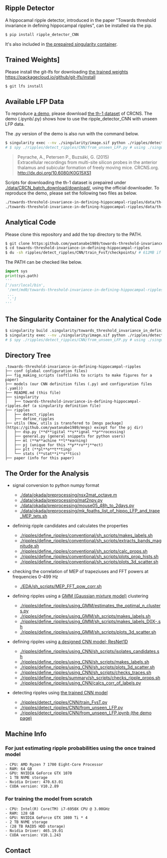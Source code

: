 ## Ripple Detector
A hippocamal ripple detector, introduced in the paper "Towards threshold invariance in defining hippocampal ripples", can be installed via the pip.
``` bash
$ pip install ripple_detector_CNN
```
It's also included in [the prepaired singularity container](https://github.com/ywatanabe1989/towards-threshold-invariance-in-defining-hippocampal-ripples/blob/main/singularity/towards.def).


## Trained Weights]
Please install the git-lfs for downloading [the trained weights](https://github.com/ywatanabe1989/towards-threshold-invariance-in-defining-hippocampal-ripples/blob/main/ripples/detect_ripples/CNN/train_FvsT/checkpoints/)
https://packagecloud.io/github/git-lfs/install
``` bash
$ git lfs install
```


## Available LFP Data
To reproduce [a demo](https://github.com/ywatanabe1989/towards-threshold-invariance-in-defining-hippocampal-ripples/blob/main/ripples/detect_ripples/CNN/from_unseen_LFP.ipynb), please download [the th-1 dataset](https://crcns.org/data-sets/thalamus/th-1/about-th-1) of CRCNS. The demo (.ipynb/.py) shows how to use the ripple_detector_CNN with unseen LFP data.

The .py version of the demo is also run with the command below.

``` bash
$ singularity exec --nv ./singularity/image.sif python ./ripples/detect_ripples/CNN/from_unseen_LFP.py
# $ spy ./ripples/detect_ripples/CNN/from_unseen_LFP.py # using ./singularity/singularity-aliases.bash
```

>Peyrache, A., Petersen P., Buzsáki, G. (2015)  
>Extracellular recordings from multi-site silicon probes in the anterior thalamus and subicular formation of freely moving mice. CRCNS.org.  
>http://dx.doi.org/10.6080/K0G15XS1  

Scripts for downloading the th-1 dataset is prepaired under [./data/CRCN_batch_download/download/](https://github.com/ywatanabe1989/towards-threshold-invariance-in-defining-hippocampal-ripples/tree/main/data/CRCN_batch_download/download), using the official downloader. To reproduce the demo, please set the following two files as below.
``` bash
./towards-threshold-invariance-in-defining-hippocampal-ripples/data/th-1/data/Mouse12-120806/Mouse12-120806.eeg
./towards-threshold-invariance-in-defining-hippocampal-ripples/data/th-1/data/Mouse12-120806/Mouse12-120806.xml
```


## Analytical Code
Please clone this repository and add the top directory to the PATH.
``` bash
$ git clone https:github.com/ywatanabe1989/towards-threshold-invariance-in-defining-hippocampal-ripples
$ cd towards-threshold-invariance-in-defining-hippocampal-ripples
$ du -sh ripples/detect_ripples/CNN/train_FvsT/checkpoints/ # 612MB if git-lfs was installed otherwise 20KB
```

The PATH can be checked like below.
``` python
import sys
print(sys.path)
'''
['/usr/local/bin',
 '/mnt/md0/towards-threshold-invariance-in-defining-hippocampal-ripples',
 ...
 '.']
'''
```


## The Singularity Container for the Analytical Code
``` bash
$ singularity build .singularity/towards_threshold_invariance_in_defining_hippocampal_ripples.sif .singularity/towards_threshold_invariance_in_defining_hippocampal_ripples.def
$ singularity exec --nv ./singularity/image.sif python ./ripples/detect_ripples/CNN/from_unseen_LFP.py # an example
# $ spy ./ripples/detect_ripples/CNN/from_unseen_LFP.py # using ./singularity/singularity-aliases.bash
```


## Directory Tree
```
.towards-threshold-invariance-in-defining-hippocampal-ripples
├── conf (global configuration files)
├── fig_making_scripts (softlinks to scripts to make figures for a paper)
├── models (our CNN definition files (.py) and configuration files (.yaml))
├── README.md (this file)
├── singularity 
│   ├── towards-threshold-invariance-in-defining-hippocampal-ripples.def (a singularity definition file)
├── ripples
│   ├── detect_ripples
│   ├── define_ripples
├── utils (Now, utils is transfered to [mngs package](https://github.com/ywatanabe1989/mngs) except for the pj dir)
│   ├── dsp.py (**d**igital **s**ignal **p**rocessing)
│   ├── general.py (general snippets for python users)
│   ├── ml (**m**achine **l**earning)
│   ├── pj (unique for this **p**ro**j**ect)
│   ├── plt (**pl**o**t**ting)
│   └── stats (**stat**i**s**tics)
├── paper (info for this paper)
```


## The Order for the Analysis
- signal conversion to python numpy format
    - [./data/okada/preprocessing/nsx2mat_octave.m](https://github.com/ywatanabe1989/towards-threshold-invariance-in-defining-hippocampal-ripples/blob/main/data/okada/preprocessing/nsx2mat_octave.m)
    - [./data/okada/preprocessing/mat2npy.py](https://github.com/ywatanabe1989/towards-threshold-invariance-in-defining-hippocampal-ripples/blob/main/data/okada/preprocessing/mat2npy.py)
    - [./data/okada/preprocessing/mouse05_48h_to_2days.py](https://github.com/ywatanabe1989/towards-threshold-invariance-in-defining-hippocampal-ripples/blob/main/data/okada/preprocessing/mouse05_48h_to_2days.py)
    - [./data/okada/preprocessing/mk_fpaths_list_of_hippo_LFP_and_trape_MEP_tets.sh](https://github.com/ywatanabe1989/towards-threshold-invariance-in-defining-hippocampal-ripples/blob/main/data/okada/preprocessing/mk_fpaths_list_of_hippo_LFP_and_trape_MEP_tets.sh)

- defininig ripple candidates and calculates the properties
  - [./ripples/define_ripples/conventional/sh_scripts/makes_labels.sh](https://github.com/ywatanabe1989/towards-threshold-invariance-in-defining-hippocampal-ripples/blob/main/ripples/define_ripples/conventional/sh_scripts/makes_labels.sh)
  - [./ripples/define_ripples/conventional/sh_scripts/extracts_bands_magnitude.sh](https://github.com/ywatanabe1989/towards-threshold-invariance-in-defining-hippocampal-ripples/blob/main/ripples/define_ripples/conventional/sh_scripts/extracts_bands_magnitude.sh)
  - [./ripples/define_ripples/conventional/sh_scripts/calc_props.sh](https://github.com/ywatanabe1989/towards-threshold-invariance-in-defining-hippocampal-ripples/blob/main/ripples/define_ripples/conventional/sh_scripts/calc_props.sh)
  - [./ripples/define_ripples/conventional/sh_scripts/plots_prop_hists.sh](https://github.com/ywatanabe1989/towards-threshold-invariance-in-defining-hippocampal-ripples/blob/main/ripples/define_ripples/conventional/sh_scripts/plots_prop_hists.sh)
  - [./ripples/define_ripples/conventional/sh_scripts/plots_3d_scatter.sh](https://github.com/ywatanabe1989/towards-threshold-invariance-in-defining-hippocampal-ripples/blob/main/ripples/define_ripples/conventional/sh_scripts/plots_3d_scatter.sh)
  
- checking the correlation of MEP of trapeziuses and FFT powers at frequencies 0-499 Hz
  - [./EDA/sh_scripts/MEP_FFT_pow_corr.sh](https://github.com/ywatanabe1989/towards-threshold-invariance-in-defining-hippocampal-ripples/blob/main/EDA/sh_scripts/MEP_FFT_pow_corr.sh)

- defining ripples using a [GMM (Gaussian mixture model)](https://scikit-learn.org/stable/modules/mixture.html) clustering
  - [./ripples/define_ripples/using_GMM/estimates_the_optimal_n_clusters.py](https://github.com/ywatanabe1989/towards-threshold-invariance-in-defining-hippocampal-ripples/blob/main/ripples/define_ripples/using_GMM/estimates_the_optimal_n_clusters.py)
  - [./ripples/define_ripples/using_GMM/sh_scripts/makes_labels.sh](https://github.com/ywatanabe1989/towards-threshold-invariance-in-defining-hippocampal-ripples/blob/main/ripples/define_ripples/using_GMM/sh_scripts/makes_labels.sh)
  - [./ripples/define_ripples/using_GMM/sh_scripts/makes_labels_D0X-.sh](https://github.com/ywatanabe1989/towards-threshold-invariance-in-defining-hippocampal-ripples/blob/main/ripples/define_ripples/using_GMM/sh_scripts/makes_labels_D0X-.sh)
  - [./ripples/define_ripples/using_GMM/sh_scripts/plots_3d_scatter.sh](https://github.com/ywatanabe1989/towards-threshold-invariance-in-defining-hippocampal-ripples/blob/main/ripples/define_ripples/using_GMM/sh_scripts/plots_3d_scatter.sh)

- defining ripples using [a designed CNN model; ResNet1D](https://github.com/ywatanabe1989/towards-threshold-invariance-in-defining-hippocampal-ripples/blob/main/models/ResNet1D/ResNet1D.py)
  - [./ripples/define_ripples/using_CNN/sh_scripts/isolates_candidates.sh](https://github.com/ywatanabe1989/towards-threshold-invariance-in-defining-hippocampal-ripples/blob/main/ripples/define_ripples/using_CNN/sh_scripts/isolates_candidates.sh)
  - [./ripples/define_ripples/using_CNN/sh_scripts/makes_labels.sh](https://github.com/ywatanabe1989/towards-threshold-invariance-in-defining-hippocampal-ripples/blob/main/ripples/define_ripples/using_CNN/sh_scripts/makes_labels.sh)
  - [./ripples/define_ripples/using_CNN/sh_scripts/plots_3d_scatter.sh](https://github.com/ywatanabe1989/towards-threshold-invariance-in-defining-hippocampal-ripples/blob/main/ripples/define_ripples/using_CNN/sh_scripts/plots_3d_scatter.sh)
  - [./ripples/define_ripples/using_CNN/sh_scripts/checks_traces.sh](https://github.com/ywatanabe1989/towards-threshold-invariance-in-defining-hippocampal-ripples/blob/main/ripples/define_ripples/using_CNN/sh_scripts/checks_traces.sh)
  - [./ripples/define_ripples/summary/sh_scripts/checks_ripple_props.sh](https://github.com/ywatanabe1989/towards-threshold-invariance-in-defining-hippocampal-ripples/blob/main/ripples/define_ripples/summary/sh_scripts/checks_ripple_props.sh)
  - [./ripples/define_ripples/using_CNN/calcs_corr_of_labels.py](https://github.com/ywatanabe1989/towards-threshold-invariance-in-defining-hippocampal-ripples/blob/main/ripples/define_ripples/using_CNN/calcs_corr_of_labels.py)

- detecting ripples using [the trained CNN model](https://github.com/ywatanabe1989/towards-threshold-invariance-in-defining-hippocampal-ripples/tree/main/ripples/detect_ripples/CNN/train_FvsT)
  - [./ripples/detect_ripples/CNN/train_FvsT.py](https://github.com/ywatanabe1989/towards-threshold-invariance-in-defining-hippocampal-ripples/blob/main/ripples/detect_ripples/CNN/train_FvsT.py)
  - [./ripples/detect_ripples/CNN/from_unseen_LFP.py](https://github.com/ywatanabe1989/towards-threshold-invariance-in-defining-hippocampal-ripples/blob/main/ripples/detect_ripples/CNN/from_unseen_LFP.py)
  - [./ripples/detect_ripples/CNN/from_unseen_LFP.ipynb (the demo page)](https://github.com/ywatanabe1989/towards-threshold-invariance-in-defining-hippocampal-ripples/blob/main/ripples/detect_ripples/CNN/from_unseen_LFP.ipynb)

    
## Machine Info
### For just estimating ripple probabilities using the once trained model
    - CPU: AMD Ryzen 7 1700 Eight-Core Processor
    - RAM: 64 GB
    - GPU: NVIDIA GeForce GTX 1070
    - 1 TB NVME storage
    - Nvidia Driver: 470.63.01
    - CUDA version: V10.2.89

### For training the model from scratch 
    - CPU: Intel(R) Core(TM) i7-6950X CPU @ 3.00GHz
    - RAM: 128 GB
    - GPU: NVIDIA GeForce GTX 1080 Ti * 4
    - 2 TB NVME storage
    - (28 TB RAID5 HDD storage)
    - Nvidia Driver: 465.19.01
    - CUDA version: V10.1.243

## Contact
